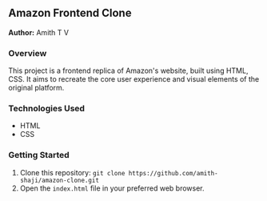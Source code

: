 ## Amazon Frontend Clone

**Author:** Amith T V

### Overview
This project is a frontend replica of Amazon's website, built using HTML, CSS. It aims to recreate the core user experience and visual elements of the original platform.

### Technologies Used
* HTML
* CSS

### Getting Started
1. Clone this repository: `git clone https://github.com/amith-shaji/amazon-clone.git`
2. Open the `index.html` file in your preferred web browser.
